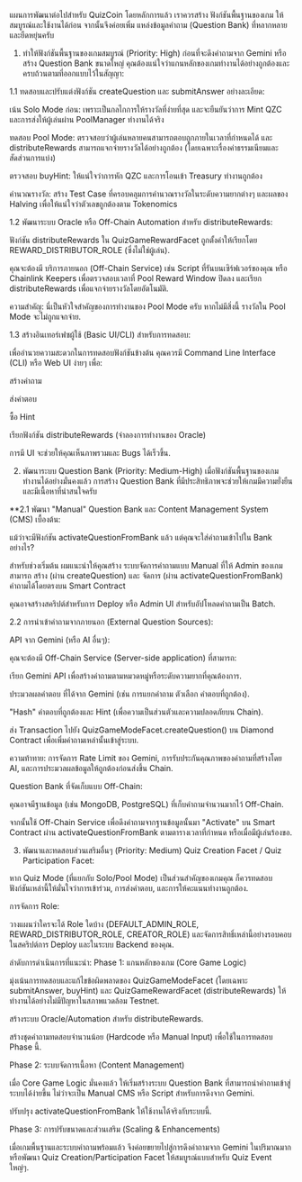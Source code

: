 แผนการพัฒนาต่อไปสำหรับ QuizCoin
โดยหลักการแล้ว เราควรสร้าง ฟังก์ชันพื้นฐานของเกม ให้สมบูรณ์และใช้งานได้ก่อน จากนั้นจึงค่อยเพิ่ม แหล่งข้อมูลคำถาม (Question Bank) ที่หลากหลายและยืดหยุ่นครับ

1. ทำให้ฟังก์ชันพื้นฐานของเกมสมบูรณ์ (Priority: High)
ก่อนที่จะดึงคำถามจาก Gemini หรือสร้าง Question Bank ขนาดใหญ่ คุณต้องแน่ใจว่าแกนหลักของเกมทำงานได้อย่างถูกต้องและครบถ้วนตามที่ออกแบบไว้ในสัญญา:

1.1 ทดสอบและปรับแต่งฟังก์ชัน createQuestion และ submitAnswer อย่างละเอียด:

เน้น Solo Mode ก่อน: เพราะเป็นกลไกการให้รางวัลที่ง่ายที่สุด และจะยืนยันว่าการ Mint QZC และการส่งให้ผู้เล่นผ่าน PoolManager ทำงานได้จริง

ทดสอบ Pool Mode: ตรวจสอบว่าผู้เล่นหลายคนสามารถตอบถูกภายในเวลาที่กำหนดได้ และ distributeRewards สามารถแจกจ่ายรางวัลได้อย่างถูกต้อง (โดยเฉพาะเรื่องค่าธรรมเนียมและสัดส่วนการแบ่ง)

ตรวจสอบ buyHint: ให้แน่ใจว่าการหัก QZC และการโอนเข้า Treasury ทำงานถูกต้อง

คำนวณรางวัล: สร้าง Test Case ที่ครอบคลุมการคำนวณรางวัลในระดับความยากต่างๆ และผลของ Halving เพื่อให้แน่ใจว่าตัวเลขถูกต้องตาม Tokenomics

1.2 พัฒนาระบบ Oracle หรือ Off-Chain Automation สำหรับ distributeRewards:

ฟังก์ชัน distributeRewards ใน QuizGameRewardFacet ถูกตั้งค่าให้เรียกโดย REWARD_DISTRIBUTOR_ROLE (ซึ่งไม่ใช่ผู้เล่น).

คุณจะต้องมี บริการภายนอก (Off-Chain Service) เช่น Script ที่รันบนเซิร์ฟเวอร์ของคุณ หรือ Chainlink Keepers เพื่อตรวจสอบเวลาที่ Pool Reward Window ปิดลง และเรียก distributeRewards เพื่อแจกจ่ายรางวัลโดยอัตโนมัติ.

ความสำคัญ: นี่เป็นหัวใจสำคัญของการทำงานของ Pool Mode ครับ หากไม่มีสิ่งนี้ รางวัลใน Pool Mode จะไม่ถูกแจกจ่าย.

1.3 สร้างอินเทอร์เฟซผู้ใช้ (Basic UI/CLI) สำหรับการทดสอบ:

เพื่ออำนวยความสะดวกในการทดสอบฟังก์ชันข้างต้น คุณควรมี Command Line Interface (CLI) หรือ Web UI ง่ายๆ เพื่อ:

สร้างคำถาม

ส่งคำตอบ

ซื้อ Hint

เรียกฟังก์ชัน distributeRewards (จำลองการทำงานของ Oracle)

การมี UI จะช่วยให้คุณเห็นภาพรวมและ Bugs ได้เร็วขึ้น.

2. พัฒนาระบบ Question Bank (Priority: Medium-High)
เมื่อฟังก์ชันพื้นฐานของเกมทำงานได้อย่างมั่นคงแล้ว การสร้าง Question Bank ที่มีประสิทธิภาพจะช่วยให้เกมมีความยั่งยืนและมีเนื้อหาที่น่าสนใจครับ

**2.1 พัฒนา "Manual" Question Bank และ Content Management System (CMS) เบื้องต้น:

แม้ว่าจะมีฟังก์ชัน activateQuestionFromBank แล้ว แต่คุณจะใส่คำถามเข้าไปใน Bank อย่างไร?

สำหรับช่วงเริ่มต้น ผมแนะนำให้คุณสร้าง ระบบจัดการคำถามแบบ Manual ที่ให้ Admin ของเกมสามารถ สร้าง (ผ่าน createQuestion) และ จัดการ (ผ่าน activateQuestionFromBank) คำถามได้โดยตรงบน Smart Contract

คุณอาจสร้างสคริปต์สำหรับการ Deploy หรือ Admin UI สำหรับอัปโหลดคำถามเป็น Batch.

2.2 การนำเข้าคำถามจากภายนอก (External Question Sources):

API จาก Gemini (หรือ AI อื่นๆ):

คุณจะต้องมี Off-Chain Service (Server-side application) ที่สามารถ:

เรียก Gemini API เพื่อสร้างคำถามตามหมวดหมู่หรือระดับความยากที่คุณต้องการ.

ประมวลผลคำตอบ ที่ได้จาก Gemini (เช่น การแยกคำถาม ตัวเลือก คำตอบที่ถูกต้อง).

"Hash" คำตอบที่ถูกต้องและ Hint (เพื่อความเป็นส่วนตัวและความปลอดภัยบน Chain).

ส่ง Transaction ไปยัง QuizGameModeFacet.createQuestion() บน Diamond Contract เพื่อเพิ่มคำถามเหล่านั้นเข้าสู่ระบบ.

ความท้าทาย: การจัดการ Rate Limit ของ Gemini, การรับประกันคุณภาพของคำถามที่สร้างโดย AI, และการประมวลผลข้อมูลให้ถูกต้องก่อนส่งขึ้น Chain.

Question Bank ที่จัดเก็บแบบ Off-Chain:

คุณอาจมีฐานข้อมูล (เช่น MongoDB, PostgreSQL) ที่เก็บคำถามจำนวนมากไว้ Off-Chain.

จากนั้นใช้ Off-Chain Service เพื่อดึงคำถามจากฐานข้อมูลนั้นมา "Activate" บน Smart Contract ผ่าน activateQuestionFromBank ตามตารางเวลาที่กำหนด หรือเมื่อมีผู้เล่นร้องขอ.

3. พัฒนาและทดสอบส่วนเสริมอื่นๆ (Priority: Medium)
Quiz Creation Facet / Quiz Participation Facet:

หาก Quiz Mode (ที่แยกกับ Solo/Pool Mode) เป็นส่วนสำคัญของเกมคุณ ก็ควรทดสอบฟังก์ชันเหล่านี้ให้มั่นใจว่าการเข้าร่วม, การส่งคำตอบ, และการให้คะแนนทำงานถูกต้อง.

การจัดการ Role:

วางแผนว่าใครจะได้ Role ใดบ้าง (DEFAULT_ADMIN_ROLE, REWARD_DISTRIBUTOR_ROLE, CREATOR_ROLE) และจัดการสิทธิ์เหล่านี้อย่างรอบคอบในสคริปต์การ Deploy และในระบบ Backend ของคุณ.

ลำดับการดำเนินการที่แนะนำ:
Phase 1: แกนหลักของเกม (Core Game Logic)

มุ่งเน้นการทดสอบและแก้ไขข้อผิดพลาดของ QuizGameModeFacet (โดยเฉพาะ submitAnswer, buyHint) และ QuizGameRewardFacet (distributeRewards) ให้ทำงานได้อย่างไม่มีปัญหาในสภาพแวดล้อม Testnet.

สร้างระบบ Oracle/Automation สำหรับ distributeRewards.

สร้างชุดคำถามทดสอบจำนวนน้อย (Hardcode หรือ Manual Input) เพื่อใช้ในการทดสอบ Phase นี้.

Phase 2: ระบบจัดการเนื้อหา (Content Management)

เมื่อ Core Game Logic มั่นคงแล้ว ให้เริ่มสร้างระบบ Question Bank ที่สามารถนำคำถามเข้าสู่ระบบได้ง่ายขึ้น ไม่ว่าจะเป็น Manual CMS หรือ Script สำหรับการดึงจาก Gemini.

ปรับปรุง activateQuestionFromBank ให้ใช้งานได้จริงกับระบบนี้.

Phase 3: การปรับขนาดและส่วนเสริม (Scaling & Enhancements)

เมื่อเกมพื้นฐานและระบบคำถามพร้อมแล้ว จึงค่อยขยายไปสู่การดึงคำถามจาก Gemini ในปริมาณมาก หรือพัฒนา Quiz Creation/Participation Facet ให้สมบูรณ์แบบสำหรับ Quiz Event ใหญ่ๆ.